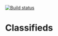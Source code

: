 [![Build status](https://ci.appveyor.com/api/projects/status/58ck5nak8ucodk0x)](https://ci.appveyor.com/project/cthayur/classifieds)

Classifieds
===========
